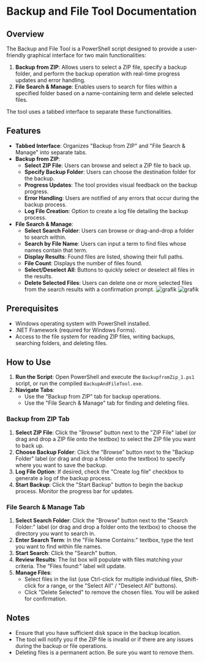 # Backup and File Tool Documentation

## Overview
The Backup and File Tool is a PowerShell script designed to provide a user-friendly graphical interface for two main functionalities:
1.  **Backup from ZIP**: Allows users to select a ZIP file, specify a backup folder, and perform the backup operation with real-time progress updates and error handling.
2.  **File Search & Manage**: Enables users to search for files within a specified folder based on a name-containing term and delete selected files.

The tool uses a tabbed interface to separate these functionalities.

## Features
- **Tabbed Interface**: Organizes "Backup from ZIP" and "File Search & Manage" into separate tabs.
- **Backup from ZIP**:
    - **Select ZIP File**: Users can browse and select a ZIP file to back up.
    - **Specify Backup Folder**: Users can choose the destination folder for the backup.
    - **Progress Updates**: The tool provides visual feedback on the backup progress.
    - **Error Handling**: Users are notified of any errors that occur during the backup process.
    - **Log File Creation**: Option to create a log file detailing the backup process.
- **File Search & Manage**:
    - **Select Search Folder**: Users can browse or drag-and-drop a folder to search within.
    - **Search by File Name**: Users can input a term to find files whose names contain that term.
    - **Display Results**: Found files are listed, showing their full paths.
    - **File Count**: Displays the number of files found.
    - **Select/Deselect All**: Buttons to quickly select or deselect all files in the results.
    - **Delete Selected Files**: Users can delete one or more selected files from the search results with a confirmation prompt.
 ![grafik](https://github.com/user-attachments/assets/7e673c1a-8338-4ce2-89ce-4e1e57aaf0b2)
 ![grafik](https://github.com/user-attachments/assets/c9826dc6-e0d5-4f4f-a145-94e43b4c35fe)


## Prerequisites
- Windows operating system with PowerShell installed.
- .NET Framework (required for Windows Forms).
- Access to the file system for reading ZIP files, writing backups, searching folders, and deleting files.

## How to Use
1.  **Run the Script**: Open PowerShell and execute the `BackupfromZip_1.ps1` script, or run the compiled `BackupAndFileTool.exe`.
2.  **Navigate Tabs**:
    *   Use the "Backup from ZIP" tab for backup operations.
    *   Use the "File Search & Manage" tab for finding and deleting files.

### Backup from ZIP Tab
1.  **Select ZIP File**: Click the "Browse" button next to the "ZIP File" label (or drag and drop a ZIP file onto the textbox) to select the ZIP file you want to back up.
2.  **Choose Backup Folder**: Click the "Browse" button next to the "Backup Folder" label (or drag and drop a folder onto the textbox) to specify where you want to save the backup.
3.  **Log File Option**: If desired, check the "Create log file" checkbox to generate a log of the backup process.
4.  **Start Backup**: Click the "Start Backup" button to begin the backup process. Monitor the progress bar for updates.

### File Search & Manage Tab
1.  **Select Search Folder**: Click the "Browse" button next to the "Search Folder:" label (or drag and drop a folder onto the textbox) to choose the directory you want to search in.
2.  **Enter Search Term**: In the "File Name Contains:" textbox, type the text you want to find within file names.
3.  **Start Search**: Click the "Search" button.
4.  **Review Results**: The list box will populate with files matching your criteria. The "Files found:" label will update.
5.  **Manage Files**:
    *   Select files in the list (use Ctrl-click for multiple individual files, Shift-click for a range, or the "Select All" / "Deselect All" buttons).
    *   Click "Delete Selected" to remove the chosen files. You will be asked for confirmation.

## Notes
- Ensure that you have sufficient disk space in the backup location.
- The tool will notify you if the ZIP file is invalid or if there are any issues during the backup or file operations.
- Deleting files is a permanent action. Be sure you want to remove them.
